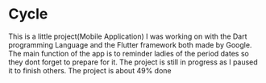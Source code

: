 # Cycle
This is a little project(Mobile Application) I was working on with the Dart programming Language and the Flutter framework both made by Google. The main function of the app is to reminder ladies of the period dates so they dont forget to prepare for it. The project is still in progress as I paused it to finish others.
The project is about 49% done
